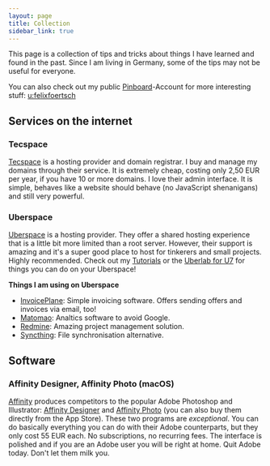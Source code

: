 ```yaml
---
layout: page
title: Collection
sidebar_link: true
---
```


This page is a collection of tips and tricks about things I have learned and found in the past. Since I am living in Germany, some of the tips may not be useful for everyone.

You can also check out my public [Pinboard](https://pinboard.in)-Account for more interesting stuff: [u:felixfoertsch](https://pinboard.in/u:felixfoertsch)

## Services on the internet

### Tecspace
[Tecspace](https://tecspace.de) is a hosting provider and domain registrar. I buy and manage my domains through their service. It is extremely cheap, costing only 2,50 EUR per year, if you have 10 or more domains. I love their admin interface. It is simple, behaves like a website should behave (no JavaScript shenanigans) and still very powerful.

### Uberspace
[Uberspace](https://uberspace.de) is a hosting provider. They offer a shared hosting experience that is a little bit more limited than a root server. However, their support is amazing and it's a super good place to host for tinkerers and small projects. Highly recommended. Check out my [Tutorials](/category/tutorials.html) or the [Uberlab for U7](https://lab.uberspace.de) for things you can do on your Uberspace!

**Things I am using on Uberspace**

- [InvoicePlane](http://invoiceplane.com): Simple invoicing software. Offers sending offers and invoices via email, too!
- [Matomao](https://matomo.org): Analtics software to avoid Google.
- [Redmine](http://redmine.org): Amazing project management solution.
- [Syncthing](http://syncthing.net): File synchronisation alternative.


## Software

### Affinity Designer, Affinity Photo (macOS)
[Affinity](https://affinity.serif.com/) produces competitors to the popular Adobe Photoshop and Illustrator: [Affinity Designer](https://affinity.serif.com/en-gb/designer/) and [Affinity Photo](https://affinity.serif.com/en-gb/photo/) (you can also buy them directly from the App Store). These two programs are *exceptional*. You can do basically everything you can do with their Adobe counterparts, but they only cost 55 EUR each. No subscriptions, no recurring fees. The interface is polished and if you are an Adobe user you will be right at home. Quit Adobe today. Don't let them milk you.